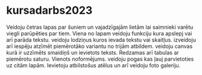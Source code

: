 # kursadarbs2023
Veidoju četras lapas par šuniem un vajadzīgajām lietām lai saimnieki varētu viegli parūpēties par tiem.
Viena no lapam veidoju funkciju kura apslepj vai arī parāda tekstu.
veidoju lodziņus kuros ievada tekstu vai skaitļus.
izveidoju arī iespēju atzīmēt piemērotāko variantu no trijām atbildem.
veidoju canvas kurā ir uzzīmēts smaidiņš un ievietots teksts.
Redzamas arī tabulas ar piemērotu saturu.
Vienots noformējums.
veidoju pogas kas ļauj parvietoties uz citām lapām.
Ievietoju atbilstošus atēlus un arī veidoju foto galeriju.
